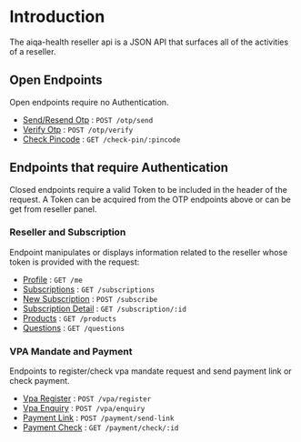 # Introduction

The aiqa-health reseller api is a JSON API that surfaces all of the activities of a reseller.

## Open Endpoints

Open endpoints require no Authentication.

- [Send/Resend Otp](otp/send.md) : `POST /otp/send`
- [Verify Otp](otp/verify.md) : `POST /otp/verify`
- [Check Pincode](check-pin.md) : `GET /check-pin/:pincode`

## Endpoints that require Authentication

Closed endpoints require a valid Token to be included in the header of the request. A Token can be acquired from the OTP endpoints above or can be get from reseller panel.

### Reseller and Subscription

Endpoint manipulates or displays information related to the reseller whose token is provided with the request:

- [Profile](reseller/me.md) : `GET /me`
- [Subscriptions](subscription/subscriptions.md) : `GET /subscriptions`
- [New Subscription](subscription/subscribe.md) : `POST /subscribe`
- [Subscription Detail](subscription/subscription.md) : `GET /subscription/:id`
- [Products](subscription/products.md) : `GET /products`
- [Questions](subscription/questions.md) : `GET /questions`

### VPA Mandate and Payment

Endpoints to register/check vpa mandate request and send payment link or check payment.

- [Vpa Register](vpa/register.md) : `POST /vpa/register`
- [Vpa Enquiry](vpa/enquiry.md) : `POST /vpa/enquiry`
- [Payment Link](payment/send-link.md) : `POST /payment/send-link`
- [Payment Check](payment/check.md) : `GET /payment/check/:id`